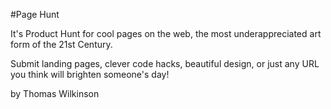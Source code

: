 #Page Hunt

It's Product Hunt for cool pages on the web, the most underappreciated art form of the 21st Century.

Submit landing pages, clever code hacks, beautiful design, or just any URL you think will brighten someone's day!

by Thomas Wilkinson